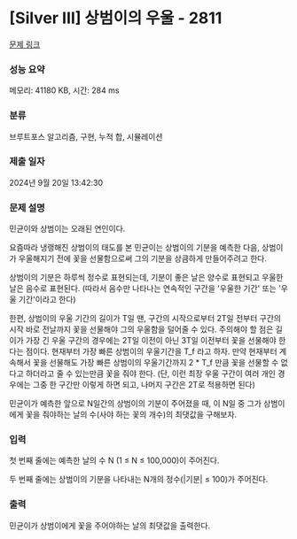 # [Silver III] 상범이의 우울 - 2811 

[문제 링크](https://www.acmicpc.net/problem/2811) 

### 성능 요약

메모리: 41180 KB, 시간: 284 ms

### 분류

브루트포스 알고리즘, 구현, 누적 합, 시뮬레이션

### 제출 일자

2024년 9월 20일 13:42:30

### 문제 설명

<p>민균이와 상범이는 오래된 연인이다.</p>

<p>요즘따라 냉랭해진 상범이의 태도를 본 민균이는 상범이의 기분을 예측한 다음, 상범이가 우울해지기 전에 꽃을 선물함으로써 그의 기분을 상큼하게 만들어주려고 한다.</p>

<p>상범이의 기분은 하루씩 정수로 표현되는데, 기분이 좋은 날은 양수로 표현되고 우울한 날은 음수로 표현된다. (따라서 음수만 나타나는 연속적인 구간을 '우울한 기간' 또는 '우울 기간'이라고 한다)</p>

<p>한편, 상범이의 우울 기간의 길이가 T일 땐, 구간의 시작으로부터 2T일 전부터 구간의 시작 바로 전날까지 꽃을 선물해야 그의 우울함을 덜어줄 수 있다. 주의해야 할 점은 길이가 가장 긴 우울 구간의 경우에는 2T일 이전이 아닌 3T일 이전부터 꽃을 선물해야 한다는 점이다. 현재부터 가장 빠른 상범이의 우울기간을 T_f 라고 하자. 만약 현재부터 계속해서 꽃을 선물해도 가장 빠른 상범이의 우울기간까지 2 * T_f 만큼 꽃을 선물할 수 없다고 하더라고 줄 수 있는만큼 꽃을 줘야 한다. (단, 이런 최장 우울 구간이 여러 개인 경우에는 그중 한 구간만 이렇게 하면 되고, 나머지 구간은 2T로 적용하면 된다)</p>

<p>민균이가 예측한 앞으로 N일간의 상범이의 기분이 주어졌을 때, 이 N일 중 그가 상범이에게 꽃을 줘야하는 날의 수(사야 하는 꽃의 개수)의 최댓값을 구해보자.</p>

### 입력 

 <p>첫 번째 줄에는 예측한 날의 수 N (1 ≤ N ≤ 100,000)이 주어진다.</p>

<p>두 번째 줄에는 상범이의 기분을 나타내는 N개의 정수(|기분| ≤ 100)가 주어진다.</p>

### 출력 

 <p>민균이가 상범이에게 꽃을 주어야하는 날의 최댓값을 출력한다.</p>

